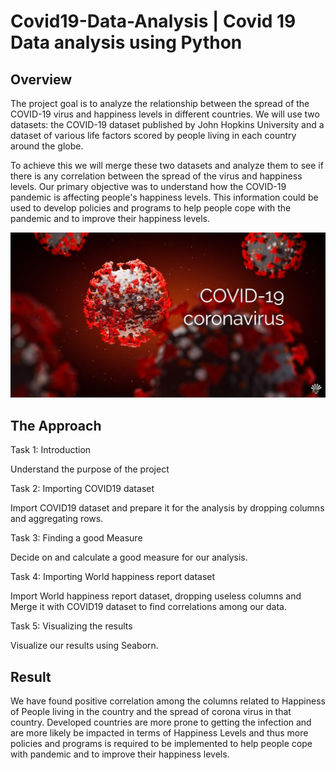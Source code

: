 # Covid19-Data-Analysis | Covid 19 Data analysis using Python


## Overview
The project goal is to analyze the relationship between the spread of the COVID-19 virus and happiness levels in different countries. 
We will use two datasets: the COVID-19 dataset published by John Hopkins University and a dataset of various life factors scored by people living in each country around the globe. 

To achieve this we will merge these two datasets and analyze them to see if there is any correlation between the spread of the virus and happiness levels. Our primary objective was to understand how the COVID-19 pandemic is affecting people's happiness levels. 
This information could be used to develop policies and programs to help people cope with the pandemic and to improve their happiness levels.

![Image](./covid19_IMG.jpeg)

## The Approach
Task 1: Introduction

Understand the purpose of the project

Task 2: Importing COVID19 dataset 

Import COVID19 dataset and prepare it for the analysis by dropping columns and aggregating rows.

Task 3: Finding a good Measure 

Decide on and calculate a good measure for our analysis.

Task 4: Importing World happiness report dataset 

Import World happiness report dataset, dropping useless columns and Merge it with COVID19 dataset to find correlations among our data.

Task 5: Visualizing the results 

Visualize our results using Seaborn.

## Result
We have found positive correlation among the columns related to Happiness of People living in the country and the spread of corona virus in that country.
Developed countries are more prone to getting the infection and are more likely be impacted in terms of Happiness Levels and thus more policies and programs
is required to be implemented to help people cope with pandemic and to improve their happiness levels.
